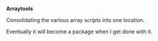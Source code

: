 **Arraytools**

Consolidating the various array scripts into one location.

Eventually it will become a package when I get done with it.
